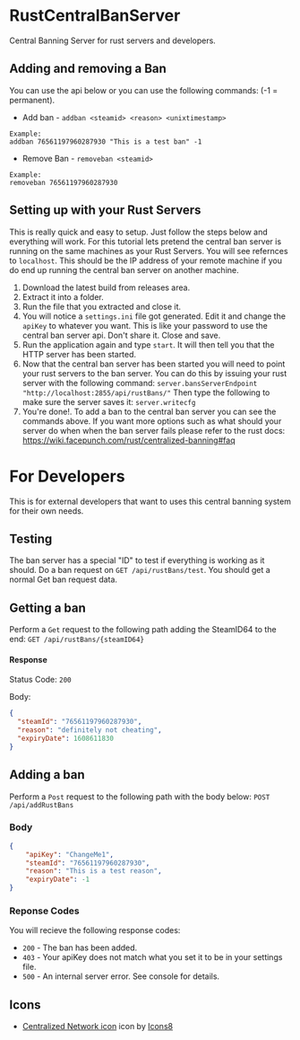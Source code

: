 # RustCentralBanServer
Central Banning Server for rust servers and developers.

## Adding and removing a Ban
You can use the api below or you can use the following commands:  (-1 = permanent).
* Add ban - `addban <steamid> <reason> <unixtimestamp>` 
```
Example: 
addban 76561197960287930 "This is a test ban" -1
```
* Remove Ban - `removeban <steamid>` 
```
Example:
removeban 76561197960287930
```

## Setting up with your Rust Servers
This is really quick and easy to setup. Just follow the steps below and everything will work. For this tutorial lets pretend the central ban server is running on the same machines as your Rust Servers. You will see refernces to `localhost`. This should be the IP address of your remote machine if you do end up running the central ban server on another machine.
<br>
1. Download the latest build from releases area.
2. Extract it into a folder.
3. Run the file that you extracted and close it.
4. You will notice a `settings.ini` file got generated. Edit it and change the `apiKey` to whatever you want. This is like your password to use the central ban server api. Don't share it. Close and save.
5. Run the application again and type `start`. It will then tell you that the HTTP server has been started.
6. Now that the central ban server has been started you will need to point your rust servers to the ban server. You can do this by issuing your rust server with the following command:
```server.bansServerEndpoint "http://localhost:2855/api/rustBans/"```
Then type the following to make sure the server saves it:
```server.writecfg```
7. You're done!. To add a ban to the central ban server you can see the commands above. If you want more options such as what should your server do when when the ban server fails please refer to the rust docs: https://wiki.facepunch.com/rust/centralized-banning#faq

# For Developers
This is for external developers that want to uses this central banning system for their own needs.

## Testing
The ban server has a special "ID" to test if everything is working as it should. Do a ban request on `GET /api/rustBans/test`. You should get a normal Get ban request data.

## Getting a ban
Perform a `Get` request to the following path adding the SteamID64 to the end: `GET /api/rustBans/{steamID64}`

#### Response
Status Code: `200`

Body:
```json
{
  "steamId": "76561197960287930",
  "reason": "definitely not cheating",
  "expiryDate": 1608611830
}
```

## Adding a ban
Perform a `Post` request to the following path with the body below: `POST /api/addRustBans`

### Body
```json
{
    "apiKey": "ChangeMe1",
    "steamId": "76561197960287930",
    "reason": "This is a test reason",
    "expiryDate": -1
}
```

### Reponse Codes
You will recieve the following response codes:
* `200` - The ban has been added.
* `403` - Your apiKey does not match what you set it to be in your settings file.
* `500` - An internal server error. See console for details.

## Icons
* <a target="_blank" href="https://icons8.com/icons/set/centralized-network">Centralized Network icon</a> icon by <a target="_blank" href="https://icons8.com">Icons8</a>